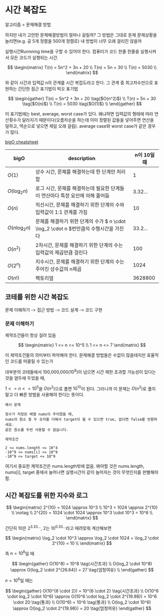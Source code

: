 # 시간 복잡도

알고리즘 = 문제해결 방법

하지만 내가 고안한 문제해결방법이 얼마나 걸릴까? 그 방법은 그대로 둔채 문제상황을 늘리면(e.g. 공 5개 정렬을 500개 정렬로) 내 방법이 너무 오래 걸리진 않을까

실행시간Runnning time을 구할 수 있어야 한다. 컴퓨터가 코드 한줄 한줄을 실행시켜서 모든 코드가 실행되는 시간.

$$
\begin{matrix}
T(n) = 5n^2 + 3n + 20 \\
T(n) = 5n + 30 \\
T(n) = 5030 \\
\end{matrix}
$$

와 같이 시간과 입력값 n의 관계를 시간 복잡도라고 한다. 그 관계 중 최고차수만으로 표현하는 간단한 점근 표기법이 빅오 표기법

$$
\begin{gather}
T(n) = 5n^2 + 3n + 20  \tag{$O(n^2)$} \\
T(n) = 5n + 30 \tag{$O(n)$} \\
T(n) = 5030 \tag{$O(1)$} \\
\end{gather}
$$

이 표기법에는 best, average, worst case가 있다. 왜냐하면 입력값의 형태에 따라 연산횟수가 달라지기 때문이다(오름차순을 하는데 이미 정렬된 값들을 넣어주면 연산을 덜하고, 역순으로 넣으면 제일 오래 걸림). average case와 worst case가 같은 경우가 많다.

[bigO cheatsheet](https://www.bigocheatsheet.com/)

| bigO            | description                                                                           | n이 10일 때 |
| --------------- | ------------------------------------------------------------------------------------- | ----------- |
| $O(1)$          | 상수 시간, 문제를 해결하는데 한 단계만 처리함                                         | 1           |
| $O(\log_2 n)$   | 로그 시간, 문제를 해결하는데 필요한 단계들이 연산마다 특정 요인에 의해 줄어듬         | 3.32...     |
| $O(n)$          | 직선시간, 문제를 해결하기 위한 단계의 수와 입력값이 1:1 관계를 가짐                   | 10          |
| $O(n \log_2 n)$ | 문제를 해결하기 위한 단계의 수가 $ n \cdot \log_2 \cdot n $번만큼의 수행시간을 가진다 | 33.2...     |
| $O(n^2)$        | 2차시간, 문제를 해결하기 위한 단계의 수는 입력값의 제곱만큼 걸린다                    | 100         |
| $O(2^n)$        | 지수시간, 문제를 해결하기 위한 단계의 수는 주어진 상수값의 n제곱                      | 1024        |
| $O(n!)$         | 팩토리얼                                                                              | 3628800     |

## 코테를 위한 시간 복잡도

문제 이해하기 -> 접근 방법 -> 코드 설계 -> 코드 구현

### 문제 이해하기

제약조건들이 항상 걸려 있음

$$
\begin{matrix}
1 <= n <= 10^5 \\
1 <= n <= 7
\end{matrix}
$$

이 제약조건들의 의미부터 파악해야 한다.
문제해결 방법들은 수없이 많을테지만 효율적인 코드를 떠올릴 수 있는가

대부분의 코테들에서 100,000,000($10 ^ 8$)이 넘으면 시간 제한 초과할 가능성이 있다는 것을 염두에 두었을 때,

$1 <= n <= 10^5$을 $O(n^2)$으로 풀면 $10^{10}$이 된다. 그러니까 이 문제는 $O(n^2)$로 풀지 말고 더 빠른 방법을 사용해야 한다는 뜻이다.

```plain
예시 문제

정수가 저장된 배열 nums이 주어졌을 때,
nums의 원소 중 두 숫자를 더해서 target이 될 수 있으면 true, 없다면 false를 반환하세요.
같은 원소를 두번 사용할 수 없습니다.

제약조건

2 <= nums.length <= 10^4
-10^9 <= nums[i] <= 10^9
-10^9 <= target <= 10^9
```

여기서 중요한 제약조건은 nums.length밖에 없음. 봐야할 것은 nums.length, nums[i], target 중에서 늘어나면 실행시간이 같이 늘어자는 것이 무엇인지를 판별해야 함.

## 시간 복잡도를 위한 지수와 로그

$$
\begin{matrix}
2^{10} = 1024 \approx 10^3 \\
10^3 = 1024 \approx 2^{10} \\
\notag \\
2^{20} = 1024 \cdot 1024 \approx 10^3 \cdot 10^3 = 10^6 \\
\end{matrix}
$$

간단히 10은 $2^{3.33...}$, 2는 $10^{0.33...}$라고 때려맞춰 계산해보면

$$
\begin{matrix}
\log_2 \cdot 10^3 \approx \log_2 \cdot 1024 = \log_2 \cdot 2^{10} = 10  \\
\end{matrix}
$$

즉 $n = 10^8$일 때

$$
\begin{gather}
O(10^8) = 10^8 \tag{시간초과} \\
O(log_2 \cdot 10^8) \approx O(log_2 \cdot 2^{26.64}) = 27 \tag{엄청여유} \\
\end{gather}
$$

$n = 10^6$일 때는

$$
\begin{gather}
O(10^{6 \cdot 2}) = 10^{6 \cdot 2} \tag{시간초과} \\
O(10^6 \cdot log_2 \cdot 10^6) \approx O(10^6 \cdot log_2 \cdot 2^{19.98}) = 10^6 \cdot 20 \tag{통과} \\
O(10^6) = 10^6 \tag{통과} \\
O(log_2 \cdot 10^6) \approx O(log_2 \cdot 2^{19.98})  = 20 \tag{엄청여유}
\end{gather}
$$
